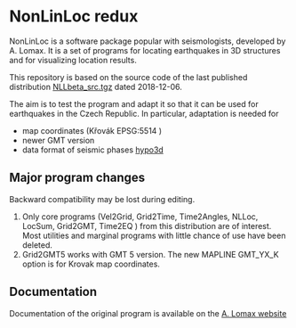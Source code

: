 # NonLinLoc redux

NonLinLoc is a software package popular with seismologists, developed by A. Lomax.
It is a set of programs for locating earthquakes in 3D structures and for visualizing location results.

This repository is based on the source code of the last published distribution
[NLLbeta_src.tgz](http://alomax.free.fr/nlloc/softbeta/tar/NLLbeta_src.tgz) dated 2018-12-06.

The aim is to test the program and adapt it so that it can be used for earthquakes in the Czech Republic.
In particular, adaptation is needed for
 - map coordinates (Křovák EPSG:5514 )
 - newer GMT version
 - data format of seismic phases [hypo3d](https://github.com/firbas/hypo3d)

## Major program changes
Backward compatibility may be lost during editing.

1) Only core programs 
   (Vel2Grid, Grid2Time, Time2Angles, NLLoc, LocSum, Grid2GMT, Time2EQ )
   from this distribution are of interest.
   Most utilities and marginal programs with little chance of use have been deleted.
2) Grid2GMT5 works with GMT 5 version. 
   The new MAPLINE GMT_YX_K option is for Krovak map coordinates. 


## Documentation
Documentation of the original program is available on the
[A. Lomax website](http://alomax.free.fr/nlloc/)
